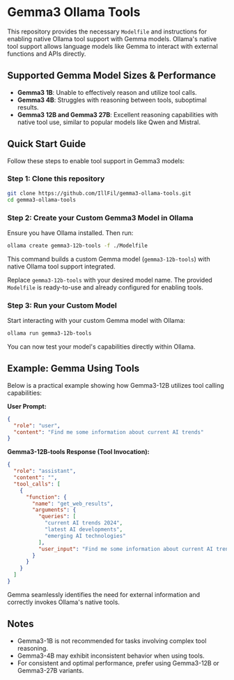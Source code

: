 # Gemma3 Ollama Tools

This repository provides the necessary `Modelfile` and instructions for enabling native Ollama tool support with Gemma models. Ollama's native tool support allows language models like Gemma to interact with external functions and APIs directly.

## Supported Gemma Model Sizes & Performance
- **Gemma3 1B**: Unable to effectively reason and utilize tool calls.
- **Gemma3 4B**: Struggles with reasoning between tools, suboptimal results.
- **Gemma3 12B and Gemma3 27B**: Excellent reasoning capabilities with native tool use, similar to popular models like Qwen and Mistral.

## Quick Start Guide

Follow these steps to enable tool support in Gemma3 models:

### Step 1: Clone this repository

```bash
git clone https://github.com/IllFil/gemma3-ollama-tools.git
cd gemma3-ollama-tools
```

### Step 2: Create your Custom Gemma3 Model in Ollama

Ensure you have Ollama installed. Then run:

```bash
ollama create gemma3-12b-tools -f ./Modelfile
```

This command builds a custom Gemma model (`gemma3-12b-tools`) with native Ollama tool support integrated.

Replace `gemma3-12b-tools` with your desired model name. The provided `Modelfile` is ready-to-use and already configured for enabling tools.

### Step 3: Run your Custom Model

Start interacting with your custom Gemma model with Ollama:

```bash
ollama run gemma3-12b-tools
```

You can now test your model's capabilities directly within Ollama.

## Example: Gemma Using Tools

Below is a practical example showing how Gemma3-12B utilizes tool calling capabilities:

**User Prompt:**
```json
{
  "role": "user",
  "content": "Find me some information about current AI trends"
}
```

**Gemma3-12B-tools Response (Tool Invocation):**
```json
{
  "role": "assistant",
  "content": "",
  "tool_calls": [
    {
      "function": {
        "name": "get_web_results",
        "arguments": {
          "queries": [
            "current AI trends 2024",
            "latest AI developments",
            "emerging AI technologies"
          ],
          "user_input": "Find me some information about current AI trends"
        }
      }
    }
  ]
}
```

Gemma seamlessly identifies the need for external information and correctly invokes Ollama's native tools.

## Notes

- Gemma3-1B is not recommended for tasks involving complex tool reasoning.
- Gemma3-4B may exhibit inconsistent behavior when using tools.
- For consistent and optimal performance, prefer using Gemma3-12B or Gemma3-27B variants.
